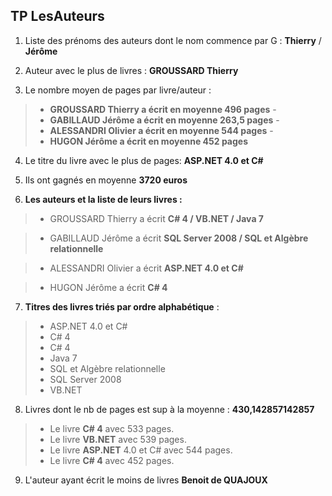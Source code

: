 ## TP LesAuteurs


1. Liste des prénoms des auteurs dont le nom commence par G : **Thierry** / **Jérôme**

2. Auteur avec le plus de livres : **GROUSSARD Thierry**

3. Le nombre moyen de pages par livre/auteur : 
> * **GROUSSARD Thierry a écrit en moyenne 496 pages** - 
> * **GABILLAUD Jérôme a écrit en moyenne 263,5 pages** -
> * **ALESSANDRI Olivier a écrit en moyenne 544 pages** - 
> * **HUGON Jérôme a écrit en moyenne 452 pages**

4. Le titre du livre avec le plus de pages: **ASP.NET 4.0 et C#**

5. Ils ont gagnés en moyenne **3720 euros**

6. **Les auteurs et la liste de leurs livres :** 

> * GROUSSARD Thierry a écrit
**C# 4 / VB.NET / Java 7**

> * GABILLAUD Jérôme a écrit
**SQL Server 2008 / SQL et Algèbre relationnelle**

> * ALESSANDRI Olivier a écrit
**ASP.NET 4.0 et C#**

> * HUGON Jérôme a écrit
**C# 4**

7. **Titres des livres triés par ordre alphabétique** :
> * ASP.NET 4.0 et C#
> * C# 4 
> * C# 4
> * Java 7
> * SQL et Algèbre relationnelle
> * SQL Server 2008
> * VB.NET

8. Livres dont le nb de pages est sup à la moyenne : **430,142857142857**

> * Le livre **C# 4** avec 533 pages.
> * Le livre **VB.NET** avec 539 pages.
> * Le livre **ASP.NET** 4.0 et C# avec 544 pages.
> * Le livre **C# 4** avec 452 pages.

9. L'auteur ayant écrit le moins de livres **Benoit de QUAJOUX**
